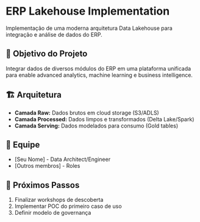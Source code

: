 # ERP Lakehouse Implementation

Implementação de uma moderna arquitetura Data Lakehouse para integração e análise de dados do ERP.

## 🚀 Objetivo do Projeto
Integrar dados de diversos módulos do ERP em uma plataforma unificada para enable advanced analytics, machine learning e business intelligence.

## 🏗️ Arquitetura
- **Camada Raw:** Dados brutos em cloud storage (S3/ADLS)
- **Camada Processed:** Dados limpos e transformados (Delta Lake/Spark)
- **Camada Serving:** Dados modelados para consumo (Gold tables)

## 👥 Equipe
- [Seu Nome] - Data Architect/Engineer
- [Outros membros] - Roles

## 📅 Próximos Passos
1. Finalizar workshops de descoberta
2. Implementar POC do primeiro caso de uso
3. Definir modelo de governança
